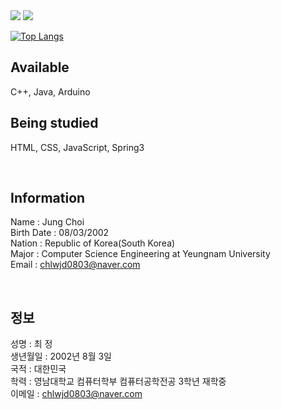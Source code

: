 <img src="https://capsule-render.vercel.app/api?type=waving&color=FFA500&height=300&section=header&text=CJ&fontSize=80" />
<img src="https://capsule-render.vercel.app/api?type=waving&color=6495ED&height=300&section=footer&text=GITHUB&fontSize=80" />

[![Top Langs](https://github-readme-stats.vercel.app/api/top-langs/?username=chlwjd0803)](https://github.com/anuraghazra/github-readme-stats)

## Available<br/>
C++, Java, Arduino<br/>
## Being studied<br/>
HTML, CSS, JavaScript, Spring3<br/>

<br/>

## Information<br/>
Name : Jung Choi<br/>
Birth Date : 08/03/2002<br/>
Nation : Republic of Korea(South Korea)<br/>
Major : Computer Science Engineering at Yeungnam University<br/>
Email : chlwjd0803@naver.com<br/>

<br/>

## 정보<br/>
성명 : 최 정<br/>
생년월일 : 2002년 8월 3일<br/>
국적 : 대한민국<br/>
학력 : 영남대학교 컴퓨터학부 컴퓨터공학전공 3학년 재학중<br/>
이메일 : chlwjd0803@naver.com<br/>
